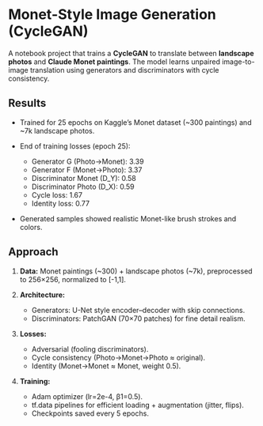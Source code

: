# Monet-Style Image Generation (CycleGAN)

A notebook project that trains a **CycleGAN** to translate between **landscape photos** and **Claude Monet paintings**. The model learns unpaired image-to-image translation using generators and discriminators with cycle consistency.

## Results

* Trained for 25 epochs on Kaggle’s Monet dataset (~300 paintings) and ~7k landscape photos.
* End of training losses (epoch 25):

  * Generator G (Photo→Monet): 3.39
  * Generator F (Monet→Photo): 3.37
  * Discriminator Monet (D_Y): 0.58
  * Discriminator Photo (D_X): 0.59
  * Cycle loss: 1.67
  * Identity loss: 0.77
* Generated samples showed realistic Monet-like brush strokes and colors.

## Approach

1. **Data:** Monet paintings (~300) + landscape photos (~7k), preprocessed to 256×256, normalized to [-1,1].
2. **Architecture:**

   * Generators: U-Net style encoder–decoder with skip connections.
   * Discriminators: PatchGAN (70×70 patches) for fine detail realism.
3. **Losses:**

   * Adversarial (fooling discriminators).
   * Cycle consistency (Photo→Monet→Photo ≈ original).
   * Identity (Monet→Monet ≈ Monet, weight 0.5).
4. **Training:**

   * Adam optimizer (lr=2e-4, β1=0.5).
   * tf.data pipelines for efficient loading + augmentation (jitter, flips).
   * Checkpoints saved every 5 epochs.
